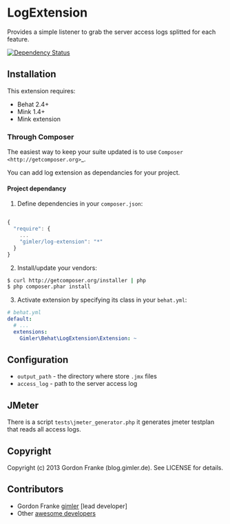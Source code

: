 # LogExtension

Provides a simple listener to grab the server access logs splitted for each feature.

[![Dependency Status](https://www.versioneye.com/user/projects/525fcb18632bac286400007d/badge.png)](https://www.versioneye.com/user/projects/525fcb18632bac286400007d)

## Installation

This extension requires:

* Behat 2.4+
* Mink 1.4+
* Mink extension

### Through Composer

The easiest way to keep your suite updated is to use
`Composer <http://getcomposer.org>`_.

You can add log extension as dependancies for your project.

#### Project dependancy

1. Define dependencies in your ``composer.json``:

```js

{
  "require": {
    ...
    "gimler/log-extension": "*"
  }
}
```

2. Install/update your vendors:

```bash
$ curl http://getcomposer.org/installer | php
$ php composer.phar install
```
3. Activate extension by specifying its class in your ``behat.yml``:

```yaml
# behat.yml
default:
  # ...
  extensions:
    Gimler\Behat\LogExtension\Extension: ~
```

## Configuration

* ``output_path`` - the directory where store `.jmx` files
* ``access_log`` - path to the server access log

## JMeter

There is a script `tests\jmeter_generator.php` it generates jmeter testplan that reads all access logs.

## Copyright

Copyright (c) 2013 Gordon Franke (blog.gimler.de). See LICENSE for details.

## Contributors

* Gordon Franke [gimler](http://github.com/gimler) [lead developer]
* Other [awesome developers](https://github.com/gimler/LogExtension/graphs/contributors)
